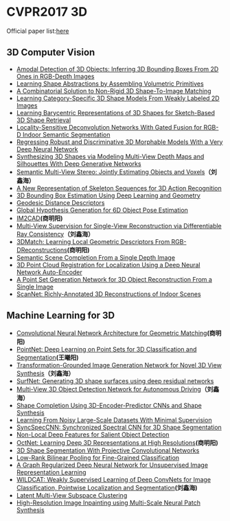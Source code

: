 # CVPR2017 3D
Official paper list:[here](http://openaccess.thecvf.com/CVPR2017.py)
## 3D Computer Vision
* [Amodal Detection of 3D Objects: Inferring 3D Bounding Boxes From 2D Ones in RGB-Depth Images](https://cis.temple.edu/~latecki/Papers/DengCVPR2017.pdf)
* [Learning Shape Abstractions by Assembling Volumetric Primitives](https://arxiv.org/pdf/1612.00404.pdf)
* [A Combinatorial Solution to Non-Rigid 3D Shape-To-Image Matching](https://arxiv.org/pdf/1611.05241.pdf)
* [Learning Category-Specific 3D Shape Models From Weakly Labeled 2D Images](https://people.eecs.berkeley.edu/~akar/pamishapes.pdf)
* [Learning Barycentric Representations of 3D Shapes for Sketch-Based 3D Shape Retrieval](http://openaccess.thecvf.com/content_cvpr_2017/papers/Xie_Learning_Barycentric_Representations_CVPR_2017_paper.pdf)
* [Locality-Sensitive Deconvolution Networks With Gated Fusion for RGB-D Indoor Semantic Segmentation](http://openaccess.thecvf.com/content_cvpr_2017/papers/Cheng_Locality-Sensitive_Deconvolution_Networks_CVPR_2017_paper.pdf)
* [Regressing Robust and Discriminative 3D Morphable Models With a Very Deep Neural Network](https://arxiv.org/pdf/1612.04904)
* [Synthesizing 3D Shapes via Modeling Multi-View Depth Maps and Silhouettes With Deep Generative Networks](http://openaccess.thecvf.com/content_cvpr_2017/papers/Soltani_Synthesizing_3D_Shapes_CVPR_2017_paper.pdf)
* [Semantic Multi-View Stereo: Jointly Estimating Objects and Voxels](http://www.cvlibs.net/publications/Ulusoy2017CVPR.pdf)**（刘鑫海）**
* [A New Representation of Skeleton Sequences for 3D Action Recognition](https://arxiv.org/pdf/1703.03492)
* [3D Bounding Box Estimation Using Deep Learning and Geometry](https://arxiv.org/pdf/1612.00496)
* [Geodesic Distance Descriptors](https://arxiv.org/pdf/1611.07360)
* [Global Hypothesis Generation for 6D Object Pose Estimation](https://arxiv.org/pdf/1612.02287)
* [IM2CAD](https://arxiv.org/pdf/1608.05137)**(商明阳)**
* [Multi-View Supervision for Single-View Reconstruction via Differentiable Ray Consistency](https://arxiv.org/pdf/1704.06254)**（刘鑫海）**
* [3DMatch: Learning Local Geometric Descriptors From RGB-DReconstructions](https://arxiv.org/pdf/1603.08182)**(商明阳)**
* [Semantic Scene Completion From a Single Depth Image](http://www.ijcai.org/Proceedings/16/Papers/409.pdf)
* [3D Point Cloud Registration for Localization Using a Deep Neural Network Auto-Encoder](https://www.researchgate.net/publication/316455393_3D_Point_Cloud_Registration_for_Localization_using_a_Deep_Neural_Network_Auto-Encoder)
* [A Point Set Generation Network for 3D Object Reconstruction From a Single Image](https://arxiv.org/pdf/1612.00603)
* [ScanNet: Richly-Annotated 3D Reconstructions of Indoor Scenes](https://arxiv.org/pdf/1702.04405)

## Machine Learning for 3D
* [Convolutional Neural Network Architecture for Geometric Matching](https://arxiv.org/pdf/1703.05593)**(商明阳)**
* [PointNet: Deep Learning on Point Sets for 3D Classification and Segmentation](https://arxiv.org/pdf/1612.00593)**(王曦阳)**
* [Transformation-Grounded Image Generation Network for Novel 3D View Synthesis](https://arxiv.org/pdf/1703.02921)**（刘鑫海）**
* [SurfNet: Generating 3D shape surfaces using deep residual networks](https://arxiv.org/pdf/1703.04079)
* [Multi-View 3D Object Detection Network for Autonomous Driving](https://arxiv.org/pdf/1611.07759)**（刘鑫海）**
* [Shape Completion Using 3D-Encoder-Predictor CNNs and Shape Synthesis](https://arxiv.org/pdf/1612.00101)
* [Learning From Noisy Large-Scale Datasets With Minimal Supervision](https://arxiv.org/pdf/1612.00606)
* [SyncSpecCNN: Synchronized Spectral CNN for 3D Shape Segmentation](https://arxiv.org/pdf/1612.00606)
* [Non-Local Deep Features for Salient Object Detection](https://drive.google.com/file/d/0B5R9-JLKvJcvVks0bFlDUWJmNzA/view)
* [OctNet: Learning Deep 3D Representations at High Resolutions](https://arxiv.org/pdf/1611.05009)**(商明阳)**
* [3D Shape Segmentation With Projective Convolutional Networks](https://arxiv.org/pdf/1612.02808)
* [Low-Rank Bilinear Pooling for Fine-Grained Classification](https://arxiv.org/abs/1611.05109)
* [A Graph Regularized Deep Neural Network for Unsupervised Image Representation Learning](http://openaccess.thecvf.com/content_cvpr_2017/papers/Yang_A_Graph_Regularized_CVPR_2017_paper.pdf)
* [WILDCAT: Weakly Supervised Learning of Deep ConvNets for Image Classification, Pointwise Localization and Segmentation](http://webia.lip6.fr/~durandt/pdfs/2017_CVPR/Durand_WILDCAT_CVPR_2017.pdf)**(刘鑫海)**
* [Latent Multi-View Subspace Clustering](http://openaccess.thecvf.com/content_cvpr_2017/papers/Zhang_Latent_Multi-View_Subspace_CVPR_2017_paper.pdf)
* [High-Resolution Image Inpainting using Multi-Scale Neural Patch Synthesis](https://arxiv.org/abs/1611.09969)
